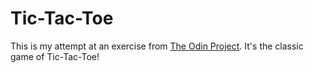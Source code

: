 # Tic-Tac-Toe
This is my attempt at an exercise from [The Odin Project](https://www.theodinproject.com/). It's the classic game of Tic-Tac-Toe!
